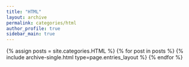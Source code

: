 ```yaml
---
title: "HTML"
layout: archive
permalink: categories/html
author_profile: true
sidebar_main: true
---
```


{% assign posts = site.categories.HTML %}
{% for post in posts %} {% include archive-single.html type=page.entries_layout %} {% endfor %}
